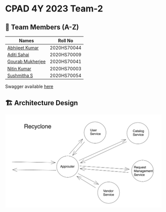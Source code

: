 # CPAD 4Y 2023 Team-2

## 🧙 **Team Members (A-Z)**
| Names | Roll No |
|--|--|
| [Abhijeet Kumar](https://github.com/abhianuj) | 2020HS70044 |
| [Aditi Sahai](https://github.com/aditisahai31)| 2020HS70009 |
| [Gourab Mukherjee](https://github.com/gourabatsap) | 2020HS70041 |
| [Nitin Kumar](https://github.com/kumarniti4) | 2020HS70003 |
| [Sushmitha S](https://github.com/sushmithasomanna19) | 2020HS70054 |

Swagger available [here](https://gourabatsap.github.io/swagger/)

## 🏗️ **Architecture Design**


![Architecture Design](image.png)
